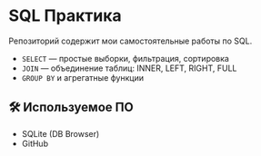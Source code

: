 # SQL Практика

Репозиторий содержит мои самостоятельные работы по SQL.  

- `SELECT` — простые выборки, фильтрация, сортировка
- `JOIN` — объединение таблиц: INNER, LEFT, RIGHT, FULL
- `GROUP BY` и агрегатные функции

## 🛠 Используемое ПО

- SQLite (DB Browser)
- GitHub
